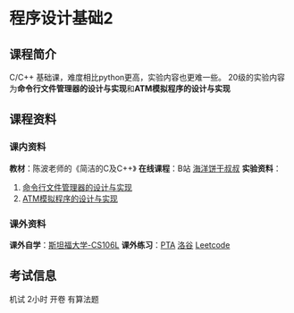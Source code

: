 # 程序设计基础2
## 课程简介
C/C++ 基础课，难度相比python更高，实验内容也更难一些。
20级的实验内容为**命令行文件管理器的设计与实现**和**ATM模拟程序的设计与实现**
## 课程资料
### 课内资料
**教材**：陈波老师的《简洁的C及C++》
**在线课程**：B站 [海洋饼干叔叔](https://www.bilibili.com/video/BV1kt411R7uW/?vd_source=d9b6991741a0093fde33243288ad3975)
**实验资料**：
1. [命令行文件管理器的设计与实现](https://github.com/CQU-CS-Wiki/CQU-CS-Wiki.github.io/tree/main/files/C%2B%2B/Command-Line-File-Manager)
2. [ATM模拟程序的设计与实现](https://github.com/CQU-CS-Wiki/CQU-CS-Wiki.github.io/tree/main/files/C%2B%2B/ATM-Simple-Monitor)
### 课外资料
**课外自学**：[斯坦福大学-CS106L](http://web.stanford.edu/class/cs106l/)
**课外练习**：[PTA](https://pintia.cn/problem-sets) [洛谷](https://www.luogu.com.cn) [Leetcode](https://leetcode.cn)
## 考试信息
机试 2小时 开卷 有算法题